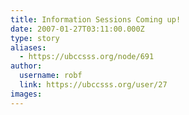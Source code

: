 ```yaml
---
title: Information Sessions Coming up! 
date: 2007-01-27T03:11:00.000Z
type: story
aliases:
  - https://ubccsss.org/node/691
author:
  username: robf
  link: https://ubccsss.org/user/27
images:
---
```


